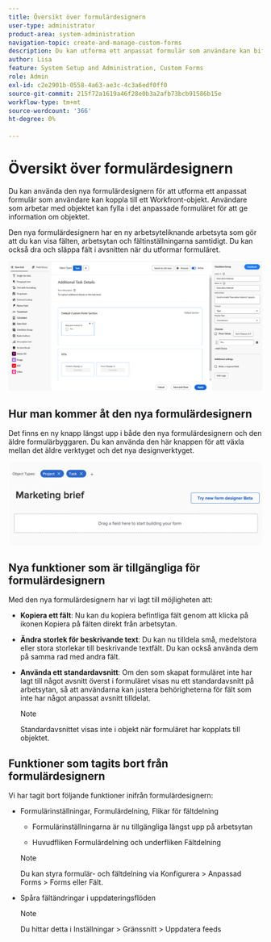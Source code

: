 ```yaml
---
title: Översikt över formulärdesignern
user-type: administrator
product-area: system-administration
navigation-topic: create-and-manage-custom-forms
description: Du kan utforma ett anpassat formulär som användare kan bifoga till ett Workfront-objekt. Användare som arbetar med objektet kan fylla i det anpassade formuläret för att ge information om objektet.
author: Lisa
feature: System Setup and Administration, Custom Forms
role: Admin
exl-id: c2e2901b-0558-4a63-ae3c-4c3a6edf0ff0
source-git-commit: 215f72a1619a46f28e0b3a2afb73bcb91586b15e
workflow-type: tm+mt
source-wordcount: '366'
ht-degree: 0%

---
```


# Översikt över formulärdesignern

Du kan använda den nya formulärdesignern för att utforma ett anpassat formulär som användare kan koppla till ett Workfront-objekt. Användare som arbetar med objektet kan fylla i det anpassade formuläret för att ge information om objektet.

Den nya formulärdesignern har en ny arbetsyteliknande arbetsyta som gör att du kan visa fälten, arbetsytan och fältinställningarna samtidigt. Du kan också dra och släppa fält i avsnitten när du utformar formuläret.

![Exempelformulärdesigner](assets/form-designer-example.png)

## Hur man kommer åt den nya formulärdesignern

Det finns en ny knapp längst upp i både den nya formulärdesignern och den äldre formulärbyggaren. Du kan använda den här knappen för att växla mellan det äldre verktyget och det nya designverktyget.

![Växla till ny formulärdesigner](assets/switch-views.png)

## Nya funktioner som är tillgängliga för formulärdesignern

Med den nya formulärdesignern har vi lagt till möjligheten att:

* **Kopiera ett fält**: Nu kan du kopiera befintliga fält genom att klicka på ikonen Kopiera på fälten direkt från arbetsytan.

* **Ändra storlek för beskrivande text**: Du kan nu tilldela små, medelstora eller stora storlekar till beskrivande textfält. Du kan också använda dem på samma rad med andra fält.

* **Använda ett standardavsnitt**: Om den som skapat formuläret inte har lagt till något avsnitt överst i formuläret visas nu ett standardavsnitt på arbetsytan, så att användarna kan justera behörigheterna för fält som inte har något anpassat avsnitt tilldelat.

  >[!NOTE]
  >
  >Standardavsnittet visas inte i objekt när formuläret har kopplats till objektet.

## Funktioner som tagits bort från formulärdesignern

Vi har tagit bort följande funktioner inifrån formulärdesignern:

* Formulärinställningar, Formulärdelning, Flikar för fältdelning

   * Formulärinställningarna är nu tillgängliga längst upp på arbetsytan

   * Huvudfliken Formulärdelning och underfliken Fältdelning

  >[!NOTE]
  >
  >Du kan styra formulär- och fältdelning via Konfigurera > Anpassad Forms > Forms eller Fält.

* Spåra fältändringar i uppdateringsflöden

  >[!NOTE]
  >
  >Du hittar detta i Inställningar > Gränssnitt > Uppdatera feeds

